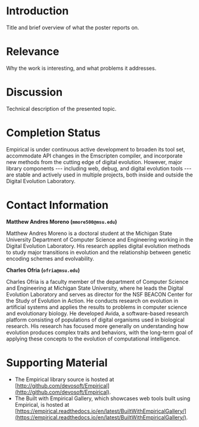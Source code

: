 # Introduction

Title and brief overview of what the poster reports on.

# Relevance

Why the work is interesting, and what problems it addresses.

# Discussion

Technical description of the presented topic.

# Completion Status

Empirical is under continuous active development to broaden its tool set, accommodate API changes in the Emscripten compiler, and incorporate new methods from the cutting edge of digital evolution.
However, major library components --- including  web, debug, and digital evolution tools --- are stable and actively used in multiple projects, both inside and outside the Digital Evolution Laboratory.

# Contact Information

**Matthew Andres Moreno (`mmore500@msu.edu`)**

Matthew Andres Moreno is a doctoral student at the Michigan State University Department of Computer Science and Engineering working in the Digital Evolution Laboratory.
His research applies digital evolution methods to study major transitions in evolution and the relationship between genetic encoding schemes and evolvability.

**Charles Ofria (`ofria@msu.edu`)**

Charles Ofria is a faculty member of the department of Computer Science and Engineering at Michigan State University, where he leads the Digital Evolution Laboratory and serves as director for the NSF BEACON Center for the Study of Evolution in Action.
He conducts research on evolution in artificial systems and applies the results to problems in computer science and evolutionary biology.
He developed Avida, a software-based research platform consisting of populations of digital organisms used in biological research.
His research has focused more generally on understanding how evolution produces complex traits and behaviors, with the long-term goal of applying these concepts to the evolution of computational intelligence.

# Supporting Material

* The Empirical library source is hosted at [http://github.com/devosoft/Empirical](http://github.com/devosoft/Empirical).
* The Built with Empirical Gallery, which showcases web tools built using Empirical, is hosted at [https://empirical.readthedocs.io/en/latest/BuiltWithEmpiricalGallery/](https://empirical.readthedocs.io/en/latest/BuiltWithEmpiricalGallery/).
